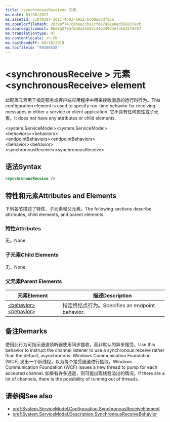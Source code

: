 ```yaml
---
title: <synchronousReceive> 元素
ms.date: 03/30/2017
ms.assetid: cc070387-3d11-4b02-a952-bc08ad2df05a
ms.openlocfilehash: 20390f747c8beaccba1cfea7a9ea0ed366037ecb
ms.sourcegitcommit: 0be8a279af6d8a43e03141e349d3efd5d35f8767
ms.translationtype: HT
ms.contentlocale: zh-CN
ms.lasthandoff: 04/18/2019
ms.locfileid: "59166538"
---
```

# <a name="synchronousreceive-element"></a><span data-ttu-id="2193a-102">\<synchronousReceive > 元素</span><span class="sxs-lookup"><span data-stu-id="2193a-102">\<synchronousReceive> element</span></span>
<span data-ttu-id="2193a-103">此配置元素用于指定服务或客户端应用程序中用来接收消息的运行时行为。</span><span class="sxs-lookup"><span data-stu-id="2193a-103">This configuration element is used to specify run-time behavior for receiving messages in either a service or client application.</span></span> <span data-ttu-id="2193a-104">它不具有任何属性或子元素。</span><span class="sxs-lookup"><span data-stu-id="2193a-104">It does not have any attributes or child elements.</span></span>  
  
 <span data-ttu-id="2193a-105">\<system.ServiceModel></span><span class="sxs-lookup"><span data-stu-id="2193a-105">\<system.ServiceModel></span></span>  
<span data-ttu-id="2193a-106">\<behaviors></span><span class="sxs-lookup"><span data-stu-id="2193a-106">\<behaviors></span></span>  
<span data-ttu-id="2193a-107">\<endpointBehaviors></span><span class="sxs-lookup"><span data-stu-id="2193a-107">\<endpointBehaviors></span></span>  
<span data-ttu-id="2193a-108">\<behavior></span><span class="sxs-lookup"><span data-stu-id="2193a-108">\<behavior></span></span>  
<span data-ttu-id="2193a-109">\<synchronousReceive></span><span class="sxs-lookup"><span data-stu-id="2193a-109">\<synchronousReceive></span></span>  
  
## <a name="syntax"></a><span data-ttu-id="2193a-110">语法</span><span class="sxs-lookup"><span data-stu-id="2193a-110">Syntax</span></span>  
  
```xml  
<synchronousReceive />
```  
  
## <a name="attributes-and-elements"></a><span data-ttu-id="2193a-111">特性和元素</span><span class="sxs-lookup"><span data-stu-id="2193a-111">Attributes and Elements</span></span>  
 <span data-ttu-id="2193a-112">下列各节描述了特性、子元素和父元素。</span><span class="sxs-lookup"><span data-stu-id="2193a-112">The following sections describe attributes, child elements, and parent elements.</span></span>  
  
### <a name="attributes"></a><span data-ttu-id="2193a-113">特性</span><span class="sxs-lookup"><span data-stu-id="2193a-113">Attributes</span></span>  
 <span data-ttu-id="2193a-114">无。</span><span class="sxs-lookup"><span data-stu-id="2193a-114">None.</span></span>  
  
### <a name="child-elements"></a><span data-ttu-id="2193a-115">子元素</span><span class="sxs-lookup"><span data-stu-id="2193a-115">Child Elements</span></span>  
 <span data-ttu-id="2193a-116">无。</span><span class="sxs-lookup"><span data-stu-id="2193a-116">None.</span></span>  
  
### <a name="parent-elements"></a><span data-ttu-id="2193a-117">父元素</span><span class="sxs-lookup"><span data-stu-id="2193a-117">Parent Elements</span></span>  
  
|<span data-ttu-id="2193a-118">元素</span><span class="sxs-lookup"><span data-stu-id="2193a-118">Element</span></span>|<span data-ttu-id="2193a-119">描述</span><span class="sxs-lookup"><span data-stu-id="2193a-119">Description</span></span>|  
|-------------|-----------------|  
|[<span data-ttu-id="2193a-120">\<behavior></span><span class="sxs-lookup"><span data-stu-id="2193a-120">\<behavior></span></span>](../../../../../docs/framework/configure-apps/file-schema/wcf/behavior-of-endpointbehaviors.md)|<span data-ttu-id="2193a-121">指定终结点行为。</span><span class="sxs-lookup"><span data-stu-id="2193a-121">Specifies an endpoint behavior.</span></span>|  
  
## <a name="remarks"></a><span data-ttu-id="2193a-122">备注</span><span class="sxs-lookup"><span data-stu-id="2193a-122">Remarks</span></span>  
 <span data-ttu-id="2193a-123">使用此行为可指示通道侦听器使用同步接收，而非默认的异步接受。</span><span class="sxs-lookup"><span data-stu-id="2193a-123">Use this behavior to instruct the channel listener to use a synchronous receive rather than the default, asynchronous.</span></span> <span data-ttu-id="2193a-124">Windows Communication Foundation (WCF) 发出一个新线程，以为每个接受通道进行抽取。</span><span class="sxs-lookup"><span data-stu-id="2193a-124">Windows Communication Foundation (WCF) issues a new thread to pump for each accepted channel.</span></span> <span data-ttu-id="2193a-125">如果有许多通道，则可能出现线程溢出的情况。</span><span class="sxs-lookup"><span data-stu-id="2193a-125">If there are a lot of channels, there is the possibility of running out of threads.</span></span>  
  
## <a name="see-also"></a><span data-ttu-id="2193a-126">请参阅</span><span class="sxs-lookup"><span data-stu-id="2193a-126">See also</span></span>

- <xref:System.ServiceModel.Configuration.SynchronousReceiveElement>
- <xref:System.ServiceModel.Description.SynchronousReceiveBehavior>

